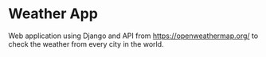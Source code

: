 # Weather App

Web application using Django and API from https://openweathermap.org/ to check the weather from every city in the world.
